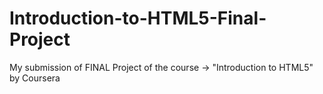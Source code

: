 # Introduction-to-HTML5-Final-Project
My submission of FINAL Project of the course -> "Introduction to HTML5" by Coursera
